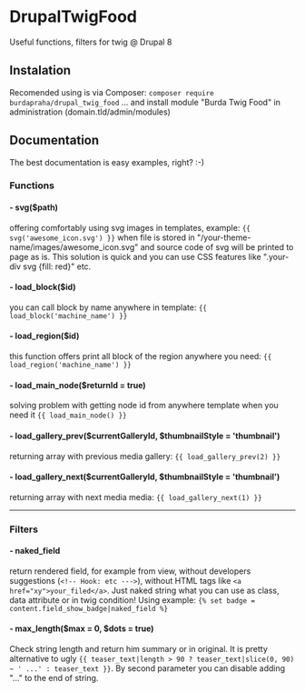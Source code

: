 # DrupalTwigFood
Useful functions, filters for twig @ Drupal 8

## Instalation
Recomended using is via Composer:
`composer require burdapraha/drupal_twig_food`
... and install module "Burda Twig Food" in administration (domain.tld/admin/modules)

## Documentation

The best documentation is easy examples, right? :-)

### Functions

#### - svg($path)
offering comfortably using svg images in templates, example: ```{{ svg('awesome_icon.svg') }}``` when file is stored in "/your-theme-name/images/awesome_icon.svg" and source code of svg will be printed to page as is. This solution is quick and you can use CSS features like ".your-div svg {fill: red}" etc.

#### - load_block($id)
you can call block by name anywhere in template: ```{{ load_block('machine_name') }}```

#### - load_region($id)
this function offers print all block of the region anywhere you need: ```{{ load_region('machine_name') }}```

#### - load_main_node($returnId = true)
solving problem with getting node id from anywhere template when you need it ```{{ load_main_node() }}```

#### - load_gallery_prev($currentGalleryId, $thumbnailStyle = 'thumbnail')
returning array with previous media gallery: ```{{ load_gallery_prev(2) }}```

#### - load_gallery_next($currentGalleryId, $thumbnailStyle = 'thumbnail')
returning array with next media media: ```{{ load_gallery_next(1) }}```

------

### Filters

#### - naked_field
return rendered field, for example from view, without developers suggestions (```<!-- Hook: etc --->```), without HTML tags like `<a href="xy">your_filed</a>`. Just naked string what you can use as class, data attribute or in twig condition! Using example: `{% set badge = content.field_show_badge|naked_field %}`

#### - max_length($max = 0, $dots = true)
Check string length and return him summary or in original. It is pretty alternative to ugly ```{{ teaser_text|length > 90 ? teaser_text|slice(0, 90) ~ ' ...' : teaser_text }}```. By second parameter you can disable adding "..." to the end of string.
